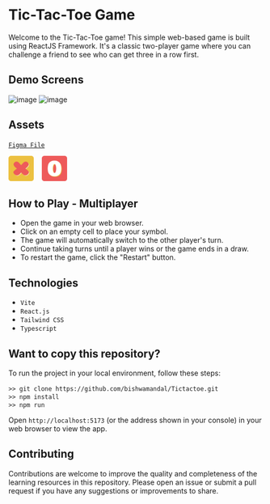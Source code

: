 # Tic-Tac-Toe Game

Welcome to the Tic-Tac-Toe game! This simple web-based game is built using ReactJS Framework. It's a classic two-player game where you can challenge a friend to see who can get three in a row first.

## Demo Screens

![image](https://github.com/bishwamandal/Tic-Tac-Toe/assets/102400826/fd4eb3dc-6b2b-4a3f-aad6-4edbfdcb124c)
![image](https://github.com/bishwamandal/Tic-Tac-Toe/assets/102400826/543d267b-70fb-4e01-af3a-fbc519597321)

## Assets

[`Figma File`](https://github.com/bishwamandal/Tic-Tac-Toe/blob/main/Assets/Design%20Assets.fig)

<img src="https://github.com/bishwamandal/Tic-Tac-Toe/blob/main/Assets/app-icon/App-Icon-1.svg" alt="App Icon" width="50" height="50">&nbsp;&nbsp;&nbsp;&nbsp;<img src="https://github.com/bishwamandal/Tic-Tac-Toe/blob/main/Assets/app-icon/App-Icon-2.svg" alt="App Icon" width="50" height="50">

## How to Play - Multiplayer

- Open the game in your web browser.
- Click on an empty cell to place your symbol.
- The game will automatically switch to the other player's turn.
- Continue taking turns until a player wins or the game ends in a draw.
- To restart the game, click the "Restart" button.

## Technologies

- `Vite`
- `React.js`
- `Tailwind CSS`
- `Typescript`

## Want to copy this repository?

To run the project in your local environment, follow these steps:
```
>> git clone https://github.com/bishwamandal/Tictactoe.git
>> npm install
>> npm run
```
Open `http://localhost:5173` (or the address shown in your console) in your web browser to view the app.

## Contributing

Contributions are welcome to improve the quality and completeness of the learning resources in this repository. Please open an issue or submit a pull request if you have any suggestions or improvements to share.
